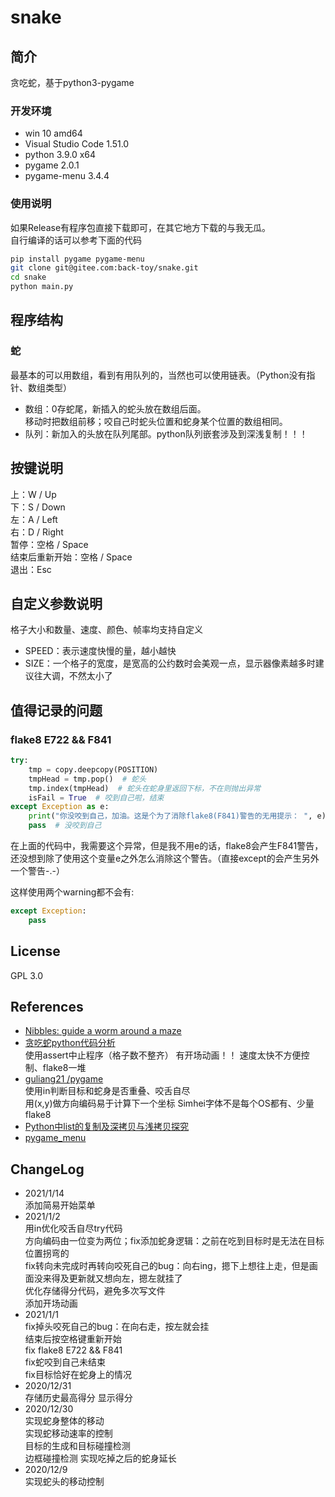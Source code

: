 # snake
## 简介
贪吃蛇，基于python3-pygame
### 开发环境
- win 10 amd64
- Visual Studio Code 1.51.0
- python 3.9.0 x64
- pygame 2.0.1
- pygame-menu 3.4.4
### 使用说明
如果Release有程序包直接下载即可，在其它地方下载的与我无瓜。  
自行编译的话可以参考下面的代码
```bash
pip install pygame pygame-menu
git clone git@gitee.com:back-toy/snake.git
cd snake
python main.py
```
## 程序结构
### 蛇
最基本的可以用数组，看到有用队列的，当然也可以使用链表。（Python没有指针、数组类型）
- 数组：0存蛇尾，新插入的蛇头放在数组后面。  
移动时把数组前移；咬自己时蛇头位置和蛇身某个位置的数组相同。
- 队列：新加入的头放在队列尾部。python队列嵌套涉及到深浅复制！！！
## 按键说明
上：W / Up  
下：S / Down  
左：A / Left  
右：D / Right  
暂停：空格 / Space  
结束后重新开始：空格 / Space  
退出：Esc
## 自定义参数说明
格子大小和数量、速度、颜色、帧率均支持自定义
- SPEED：表示速度快慢的量，越小越快
- SIZE：一个格子的宽度，是宽高的公约数时会美观一点，显示器像素越多时建议往大调，不然太小了

## 值得记录的问题
### flake8 E722 && F841
```python
try:
    tmp = copy.deepcopy(POSITION)
    tmpHead = tmp.pop()  # 蛇头
    tmp.index(tmpHead)  # 蛇头在蛇身里返回下标，不在则抛出异常
    isFail = True  # 咬到自己啦，结束
except Exception as e:
    print("你没咬到自己，加油。这是个为了消除flake8(F841)警告的无用提示： ", e)
    pass  # 没咬到自己
```
在上面的代码中，我需要这个异常，但是我不用e的话，flake8会产生F841警告，还没想到除了使用这个变量e之外怎么消除这个警告。（直接except的会产生另外一个警告-.-）

这样使用两个warning都不会有:  
```python
except Exception:  
    pass
```
## License
GPL 3.0
## References
- [Nibbles: guide a worm around a maze](https://wiki.gnome.org/Apps/Nibbles)
- [贪吃蛇python代码分析](https://blog.csdn.net/weixin_41925383/article/details/99938886)  
使用assert中止程序（格子数不整齐）
有开场动画！！
速度太快不方便控制、flake8一堆  
- [ guliang21 /pygame ](https://github.com/guliang21/pygame)  
使用in判断目标和蛇身是否重叠、咬舌自尽  
用(x,y)做方向编码易于计算下一个坐标
Simhei字体不是每个OS都有、少量flake8
- [Python中list的复制及深拷贝与浅拷贝探究](https://www.cnblogs.com/Black-rainbow/p/9577029.html)
- [pygame_menu]()
## ChangeLog
- 2021/1/14  
添加简易开始菜单  
- 2021/1/2  
用in优化咬舌自尽try代码  
方向编码由一位变为两位；fix添加蛇身逻辑：之前在吃到目标时是无法在目标位置拐弯的    
fix转向未完成时再转向咬死自己的bug：向右ing，摁下上想往上走，但是画面没来得及更新就又想向左，摁左就挂了    
优化存储得分代码，避免多次写文件  
添加开场动画  
- 2021/1/1  
fix掉头咬死自己的bug：在向右走，按左就会挂  
结束后按空格键重新开始  
fix flake8 E722 && F841  
fix蛇咬到自己未结束  
fix目标恰好在蛇身上的情况
- 2020/12/31  
存储历史最高得分
显示得分
- 2020/12/30  
实现蛇身整体的移动  
实现蛇移动速率的控制  
目标的生成和目标碰撞检测  
边框碰撞检测
实现吃掉之后的蛇身延长
- 2020/12/9  
实现蛇头的移动控制
